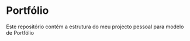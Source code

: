 # Portfólio
<p> Este repositório contém a estrutura do meu projecto pessoal para modelo de Portfólio </p>
